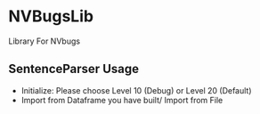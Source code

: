 # NVBugsLib
Library For NVbugs

## SentenceParser Usage
- Initialize: Please choose Level 10 (Debug) or Level 20 (Default)
- Import from Dataframe you have built/ Import from File
